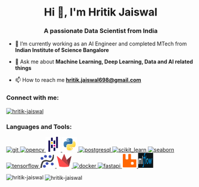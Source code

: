 <h1 align="center">Hi 👋, I'm Hritik Jaiswal</h1>
<h3 align="center">A passionate Data Scientist from India</h3>

<!-- <p align="left"> <img src="https://komarev.com/ghpvc/?username=viltu-jujhajiya&label=Profile%20views&color=0e75b6&style=flat" alt="hritik-jaiswal" /> </p> -->

- 🔭 I’m currently working as an AI Engineer and completed MTech from **Indian Institute of Science Bangalore**

- 💬 Ask me about **Machine Learning, Deep Learning, Data and AI related things**

- 📫 How to reach me **hritik.jaiswal698@gmail.com**

<!-- - ⚡ Fun fact **I think I can be spontaneously funny** -->

<h3 align="left">Connect with me:</h3>
<p align="left">
<a href="https://www.linkedin.com/in/hritik-jaiswal-b00672216" target="blank"><img align="center" src="https://raw.githubusercontent.com/rahuldkjain/github-profile-readme-generator/master/src/images/icons/Social/linked-in-alt.svg" alt="hritik-jaiswal" height="30" width="40" /></a>
<!-- <a href="https://instagram.com/viltujujhajiya" target="blank"><img align="center" src="https://raw.githubusercontent.com/rahuldkjain/github-profile-readme-generator/master/src/images/icons/Social/instagram.svg" alt="viltujujhajiya" height="30" width="40" /></a> -->
<!-- <a href="https://www.leetcode.com/viltu_jujhajiya" target="blank"><img align="center" src="https://raw.githubusercontent.com/rahuldkjain/github-profile-readme-generator/master/src/images/icons/Social/leet-code.svg" alt="viltu_jujhajiya" height="30" width="40" /></a> -->
</p>

<h3 align="left">Languages and Tools:</h3>
<p align="left">
  <a href="https://git-scm.com/" target="_blank" rel="noreferrer"> <img src="https://www.vectorlogo.zone/logos/git-scm/git-scm-icon.svg" alt="git" width="40" height="40"/> </a>
  <a href="https://opencv.org/" target="_blank" rel="noreferrer"> <img src="https://www.vectorlogo.zone/logos/opencv/opencv-icon.svg" alt="opencv" width="40" height="40"/> </a>
  <a href="https://pandas.pydata.org/" target="_blank" rel="noreferrer"> <img src="https://raw.githubusercontent.com/devicons/devicon/2ae2a900d2f041da66e950e4d48052658d850630/icons/pandas/pandas-original.svg" alt="pandas" width="40" height="40"/> </a>
  <a href="https://www.python.org" target="_blank" rel="noreferrer"> <img src="https://raw.githubusercontent.com/devicons/devicon/master/icons/python/python-original.svg" alt="python" width="40" height="40"/> </a>
  <a href="https://www.postgresql.org" target="_blank" rel="noreferrer"> <img src="https://www.vectorlogo.zone/logos/postgresql/postgresql-icon.svg" alt="postgresql" width="40" height="40"/> </a>
  <a href="https://scikit-learn.org/" target="_blank" rel="noreferrer"> <img src="https://upload.wikimedia.org/wikipedia/commons/0/05/Scikit_learn_logo_small.svg" alt="scikit_learn" width="40" height="40"/> </a>
  <a href="https://seaborn.pydata.org/" target="_blank" rel="noreferrer"> <img src="https://seaborn.pydata.org/_images/logo-mark-lightbg.svg" alt="seaborn" width="40" height="40"/> </a>
  <a href="https://www.tensorflow.org" target="_blank" rel="noreferrer"> <img src="https://www.vectorlogo.zone/logos/tensorflow/tensorflow-icon.svg" alt="tensorflow" width="40" height="40"/> </a>
  <a href="https://www.statsmodels.org/" target="_blank" rel="noreferrer"> <img src="https://github.com/Hritik0607/Hritik0607/blob/main/images/statsmodels-logo.png" alt="statsmodels" width="40" height="40"/> </a>
  <a href="https://streamlit.io/" target="_blank" rel="noreferrer"> <img src="https://github.com/Hritik0607/Hritik0607/blob/main/images/streamlit-logo.png" alt="streamlit" width="40" height="40"/> </a>
  <a href="https://www.docker.com/" target="_blank" rel="noreferrer"> <img src="https://www.vectorlogo.zone/logos/docker/docker-icon.svg" alt="docker" width="40" height="40"/> </a>
  <a href="https://fastapi.tiangolo.com/" target="_blank" rel="noreferrer"> <img src="https://fastapi.tiangolo.com/img/logo-margin/logo-teal.png" alt="fastapi" width="40" height="40"/> </a>
  <a href="https://www.rabbitmq.com/" target="_blank" rel="noreferrer"> <img src="https://github.com/Hritik0607/Hritik0607/blob/main/images/rabbitmq-logo.png" alt="rabbitmq" width="40" height="40"/> </a>
  <a href="https://mlflow.org/" target="_blank" rel="noreferrer"> <img src="https://github.com/Hritik0607/Hritik0607/blob/main/images/mlflow-logo.png" alt="mlflow" width="40" height="40"/> </a>
</p>

<p><img align="left" src="https://github-readme-stats.vercel.app/api/top-langs?username=Hritik0607&show_icons=true&locale=en&layout=compact" alt="hritik-jaiswal" /></p>

<p>&nbsp;<img align="center" src="https://github-readme-stats.vercel.app/api?username=Hritik0607&show_icons=true&locale=en" alt="hritik-jaiswal" /></p>

<!-- <p><img align="center" src="https://github-readme-streak-stats.herokuapp.com/?user=Hritik0607&" alt="hritik-jaiswal" /></p> -->
